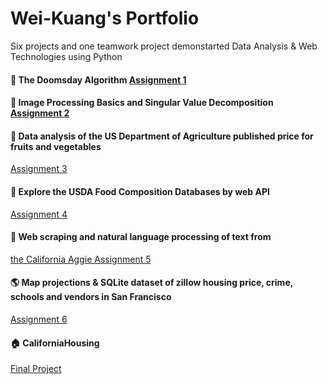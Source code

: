 # Wei-Kuang's Portfolio
Six projects and one teamwork project demonstarted Data Analysis &amp; Web Technologies using Python



#### :date: The Doomsday Algorithm <a href = "https://github.com/Wei-Kuang/STA141B/blob/master/HW1/hw1-2019.ipynb">Assignment 1</a>  

#### :rice_scene: Image Processing Basics and Singular Value Decomposition <a href = "HW2/assignment2.html">Assignment 2</a> 

#### :corn: Data analysis of the US Department of Agriculture published price for fruits and vegetables 
<a href = "HW3/assignment3.html">Assignment 3</a> 

#### :cake: Explore the USDA Food Composition Databases by web API 
<a href = "HW4/assignment4.html">Assignment 4</a> 

#### :newspaper: Web scraping and natural language processing of text from
<a href = "https://theaggie.org/"> the California Aggie </a> <a href = "HW5/assignment5.html">Assignment 5</a>    

#### :earth_americas: Map projections & SQLite dataset of zillow housing price, crime, schools and vendors in San Francisco 
<a href = "HW6/assignment6.html">Assignment 6</a> 

#### :house: CaliforniaHousing 
<a href = "https://alice4926.github.io/CaliforniaHousing/">Final Project </a> 
